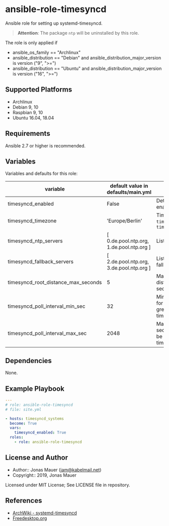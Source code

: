 # ansible-role-timesyncd

Ansible role for setting up systemd-timesyncd.

> **Attention**:
> The package `ntp` will be uninstalled by this role.

The role is only applied if

* ansible_os_family == "Archlinux"
* ansible_distribution == "Debian" and ansible_distribution_major_version is version ("9", ">=")
* ansible_distribution == "Ubuntu" and ansible_distribution_major_version is version ("16", ">=")

## Supported Platforms

* Archlinux
* Debian 9, 10
* Raspbian 9, 10
* Ubuntu 16.04, 18.04

## Requirements

Ansible 2.7 or higher is recommended.

## Variables

Variables and defaults for this role:

| variable | default value in defaults/main.yml | description |
| -------- | ---------------------------------- | ----------- |
| timesyncd_enabled | False | Determine whether role is enabled (True) or not (False) |
| timesyncd_timezone | 'Europe/Berlin' | Timezone for `timedatectl set-timezone`, see `timedatectl list-timezones` |
| timesyncd_ntp_servers | [ 0.de.pool.ntp.org, 1.de.pool.ntp.org ] | List of ntp servers |
| timesyncd_fallback_servers | [ 2.de.pool.ntp.org, 3.de.pool.ntp.org ] | List of ntp servers used as fallback |
| timesyncd_root_distance_max_seconds | 5 | Maximum acceptable root distance as time value (in seconds), default = 5 |
| timesyncd_poll_interval_min_sec | 32 | Minimum poll interval in seconds for ntp messages, must be greater than 16 and smaller than timesyncd_poll_interval_max_sec |
| timesyncd_poll_interval_max_sec | 2048 | Maximum poll interval in seconds for ntp messages, must be greater than timesyncd_poll_interval_min_sec |

## Dependencies

None.

## Example Playbook

```yaml
---
# role: ansible-role-timesyncd
# file: site.yml

- hosts: timesyncd_systems
  become: True
  vars:
    timesyncd_enabled: True
  roles:
    - role: ansible-role-timesyncd
```

## License and Author

* Author:: Jonas Mauer (<jam@kabelmail.net>)
* Copyright:: 2019, Jonas Mauer

Licensed under MIT License;
See LICENSE file in repository.

## References

* [ArchWiki - systemd-timesyncd](https://wiki.archlinux.org/index.php/systemd-timesyncd)
* [Freedesktop.org](https://www.freedesktop.org/software/systemd/man/timesyncd.conf.html)
